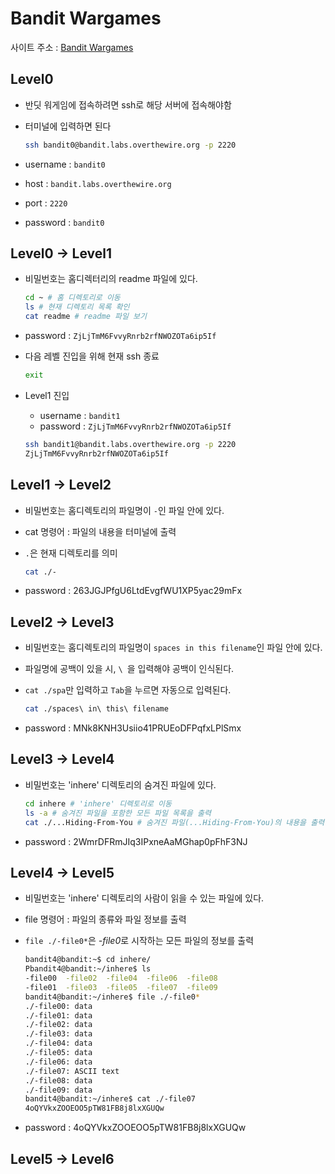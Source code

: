 # Bandit Wargames

사이트 주소 : [Bandit Wargames](https://overthewire.org/wargames/bandit/)

## Level0

- 반딧 워게임에 접속하려면 ssh로 해당 서버에 접속해야함
- 터미널에 입력하면 된다

	```bash
	ssh bandit0@bandit.labs.overthewire.org -p 2220
	```

- username : `bandit0`  
- host : `bandit.labs.overthewire.org`  
- port : `2220`  
- password : `bandit0`  

## Level0 -> Level1

- 비밀번호는 홈디렉터리의 readme 파일에 있다.

	```bash
	cd ~ # 홈 디렉토리로 이동  
	ls # 현재 디렉토리 목록 확인  
	cat readme # readme 파일 보기  
	```

- password : `ZjLjTmM6FvvyRnrb2rfNWOZOTa6ip5If`

- 다음 레벨 진입을 위해 현재 ssh 종료

	```bash
	exit
	```

- Level1 진입  
	- username : `bandit1`  
	- password : `ZjLjTmM6FvvyRnrb2rfNWOZOTa6ip5If`

	```bash
	ssh bandit1@bandit.labs.overthewire.org -p 2220  
	ZjLjTmM6FvvyRnrb2rfNWOZOTa6ip5If  
	```

## Level1 -> Level2

- 비밀번호는 홈디렉토리의 파일명이 `-`인 파일 안에 있다.

- cat 명령어 : 파일의 내용을 터미널에 출력 

- `.`은 현재 디렉토리를 의미

	```bash
	cat ./-
	```

- password : 263JGJPfgU6LtdEvgfWU1XP5yac29mFx

## Level2 -> Level3

- 비밀번호는 홈디렉토리의 파일명이 `spaces in this filename`인 파일 안에 있다.

- 파일명에 공백이 있을 시, `\ `을 입력해야 공백이 인식된다.

- `cat ./spa`만 입력하고 `Tab`을 누르면 자동으로 입력된다.

	```bash
	cat ./spaces\ in\ this\ filename 
	```

- password : MNk8KNH3Usiio41PRUEoDFPqfxLPlSmx

## Level3 -> Level4

- 비밀번호는 'inhere' 디렉토리의 숨겨진 파일에 있다.

	```bash
	cd inhere # 'inhere' 디렉토리로 이동
	ls -a # 숨겨진 파일을 포함한 모든 파일 목록을 출력
	cat ./...Hiding-From-You # 숨겨진 파일(...Hiding-From-You)의 내용을 출력
	```

- password : 2WmrDFRmJIq3IPxneAaMGhap0pFhF3NJ

## Level4 -> Level5

- 비밀번호는 'inhere' 디렉토리의 사람이 읽을 수 있는 파일에 있다.

- file 명령어 : 파일의 종류와 파일 정보를 출력 

- `file ./-file0*`은 *-file0*로 시작하는 모든 파일의 정보를 출력

	```bash
	bandit4@bandit:~$ cd inhere/
	Pbandit4@bandit:~/inhere$ ls
	-file00  -file02  -file04  -file06  -file08
	-file01  -file03  -file05  -file07  -file09
	bandit4@bandit:~/inhere$ file ./-file0*
	./-file00: data
	./-file01: data
	./-file02: data
	./-file03: data
	./-file04: data
	./-file05: data
	./-file06: data
	./-file07: ASCII text
	./-file08: data
	./-file09: data
	bandit4@bandit:~/inhere$ cat ./-file07
	4oQYVkxZOOEOO5pTW81FB8j8lxXGUQw
	```

- password : 4oQYVkxZOOEOO5pTW81FB8j8lxXGUQw

## Level5 -> Level6































